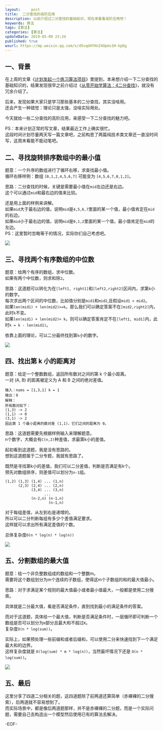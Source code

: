 ```yaml
---   
layout:     post  
title:  二分查找的高阶应用 
description: 以前介绍过二分查找的基础知识，现在来看看高阶应用吧！    
keywords: 算法  
tags: [算法]    
categories: [算法]  
updateData: 2019-05-09 23:24   
published: true 
wxurl: https://mp.weixin.qq.com/s/d5vqd4YHnZ4Opms1H-kpDg  
---  
```



## 一、背景  


在上周的文章《[计划发起一个练习算法项目](https://mp.weixin.qq.com/s/ThqNvzMQAmOI69j7t4mG8Q)》里提到，本来想介绍一下二分查找的基础知识的，结果发现很早之前介绍过《[从零开始学算法：4二分查找](https://mp.weixin.qq.com/s/ThqNvzMQAmOI69j7t4mG8Q)》，就没有冗余介绍了。  


后来，发现如果大家只是学习那些基本的二分查找，其实没啥用。  
还会产生一种错觉：理论只是太强，没啥实际用处。  


今天就给一些二分查找的高阶应用，来感受一下二分查找的魅力吧。  


PS：本来计划正常的写文章，结果最近工作上确实很忙。  
这段时间计划尽量两天写一篇文章吧，之前构思了两篇纯技术类文章还一直没时间写，这周末看能不能动笔吧。  



## 二、寻找旋转排序数组中的最小值    

 
题意：一个升序的数组进行了循环右移，求查找最小值。  
循环右移样例：数组 `[0,1,2,4,5,6,7]` 可能变为 `[4,5,6,7,0,1,2]`。  


思路：二分查找的时候，关键是需要最小值在`mid`左边还是右边。  
这个可以通过`mid`和最右边的值来比较。 


还是用上面的样例来讲解。  
如果`mid`大于最右边的值，说明`mid`是`4,5,6,7`里面的某一个值，最小值肯定在`mid`的右边。  
如果`mid`小于最右边的值，说明`mid`是`0,1,2`里面的某一个值，最小值肯定在`mid`的左边。  
PS：这里暂时忽略等于的情况，实际你们自己考虑吧。  


![](//res2019.tiankonguse.com/images/2019/05/09/001.png)  


## 三、寻找两个有序数组的中位数  


题意：给两个有序的数组，求中位数。  
如果有两个中位数，则求和除`2`。  



思路：这道题可以转化为在`[left1, right1]`和`[left2,right2]`区间内，求第`k`小的数字。  
每次求出两个区间的中位数，比如值分别是`mid1`和`mid2`,且假设`mid1 < mid2`。  
如果`len(mid1) + len(mid2)>=k`，那么我们可以确定答案不在`[mid2,right2]`内，此时`k`不变。  
如果`len(mid1) + len(mid2)< k`，则可以确定答案肯定不在`[left1, mid1]`内，此时`k = k - len(mid1)`。  


依靠上面的理论，可以二分最终找到第`k`小的数字。  


![](//res2019.tiankonguse.com/images/2019/05/09/002.png)  


## 四、找出第 k 小的距离对  


题意：给定一个整数数组，返回所有数对之间的第 k 个最小距离。   
一对 (A, B) 的距离被定义为 A 和 B 之间的绝对差值。    


```
输入：nums = [1,3,1] k = 1
输出：0 
解释：
所有数对如下：
(1,3) -> 2
(1,1) -> 0
(3,1) -> 2
因此第 1 个最小距离的数对是 (1,1)，它们之间的距离为 0。
```


思路：这道题需要先根据样例输入来理解题意。  
n个数字，大概会有`C(n,2)`种差值，求最第k小的差值。  


起初看到这道题，我是没有思路的。  
想到这道题属于二分专题，我就有思路了。  


既然是寻找第k小的差值，我们可以二分差值，判断是否满足有k个。  
预先对数组排序，则差值可以划分为`n-1`组。  


```
(1,2) (1,3) (1,4) ... (1,n)
      (2,3) (2,4) ... (2,n)
	        (3,4) ... (3,n)
			      ...
			(n-2,n) (n-1,n)
				    (n-1,n)
```


对于每组差值，从左到右是递增的。  
所以可以二分判断每组有多少个差值满足要求。  
这样就可以求出所有满足差值的个数。  


总体复杂度`O(n * log(n) * log(n))`  


![](//res2019.tiankonguse.com/images/2019/05/09/003.png)


## 五、分割数组的最大值


题意：给一个非负整数组成的数组和一个整数m。  
需要将这个数组划分为m个连续的子数组，使得这m个子数组的和的最大值最小。  


思路：对于求满足某个规则的最大值最小或者最小值最大，一般都是使用二分搜索。  

具体就是二分最大值，看是否满足条件，直到找到最小的满足条件的答案。  


而对于这道题，具体给一个最大值，判断是否满足条件时，一层循环即可判断一个数组是否可以划分为`m`部分且最大和不超过`K`。  
复杂度`O(n * log(sum))`。  


实际上，如果预处理一些前缀和或者后缀和，可以使用二分来快速找到下一个满足最大和的边界。  
这样复杂度就是 `O(log(sum) * m * log(n))`，当然最坏情况下还是 `O(n * log(sum))`。  


![](//res2019.tiankonguse.com/images/2019/05/09/004.png)


## 五、最后  


这里分享了四道二分相关的题，这四道题除了前两道还算简单（赤裸裸的二分搜索），后两道就不容易想到了。  
而实际场景中，都是像后两道题那样，并不是赤裸裸的二分题，而是一个实际问题，需要自己去构造出一个模型然后使用已有的算法去解决。  



-EOF-  


